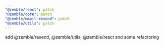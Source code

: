 ```yaml
---
"@zemble/react": patch
"@zemble/core": patch
"@zemble/email-resend": patch
"@zemble/utils": patch
---
```


add @zemble/resend, @zemble/utils, @zemble/react and some refactoring
